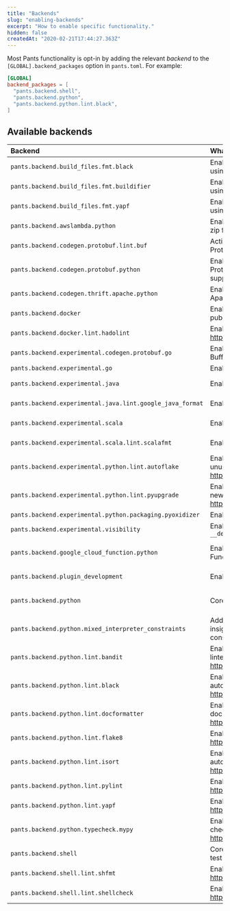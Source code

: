 ```yaml
---
title: "Backends"
slug: "enabling-backends"
excerpt: "How to enable specific functionality."
hidden: false
createdAt: "2020-02-21T17:44:27.363Z"
---
```

Most Pants functionality is opt-in by adding the relevant _backend_ to the `[GLOBAL].backend_packages` option in `pants.toml`. For example:

```toml pants.toml
[GLOBAL]
backend_packages = [
  "pants.backend.shell",
  "pants.backend.python",
  "pants.backend.python.lint.black",
]
```

Available backends
------------------

| Backend                                                   | What it does                                                                                       | Docs                                                              |
|:----------------------------------------------------------|:---------------------------------------------------------------------------------------------------|:------------------------------------------------------------------|
| `pants.backend.build_files.fmt.black`                     | Enables autoformatting `BUILD` files using `black`.                                                |                                                                   |
| `pants.backend.build_files.fmt.buildifier`                | Enables autoformatting `BUILD` files using `buildifier`.                                           |                                                                   |
| `pants.backend.build_files.fmt.yapf`                      | Enables autoformatting `BUILD` files using `yapf`.                                                 |                                                                   |
| `pants.backend.awslambda.python`                          | Enables generating an AWS Lambda zip file from Python code.                                        | [AWS Lambda](doc:awslambda-python)                                |
| `pants.backend.codegen.protobuf.lint.buf`                 | Activate the Buf formatter and linter for Protocol Buffers.                                        | [Protobuf](doc:protobuf-python)                                   |
| `pants.backend.codegen.protobuf.python`                   | Enables generating Python from Protocol Buffers. Includes gRPC support.                            | [Protobuf and gRPC](doc:protobuf-python)                          |
| `pants.backend.codegen.thrift.apache.python`              | Enables generating Python from Apache Thrift.                                                      | [Thrift](doc:thrift-python)                                       |
| `pants.backend.docker`                                    | Enables building, running, and publishing Docker images.                                           | [Docker overview](doc:docker)                                     |
| `pants.backend.docker.lint.hadolint`                      | Enables Hadolint, a Docker linter: <https://github.com/hadolint/hadolint>                          | [Docker overview](doc:docker)                                     |
| `pants.backend.experimental.codegen.protobuf.go`          | Enables generating Go from Protocol Buffers.                                                       |                                                                   |
| `pants.backend.experimental.go`                           | Enables Go support.                                                                                | [Go overview](doc:go)                                             |
| `pants.backend.experimental.java`                         | Enables core Java support.                                                                         | [Java & Scala overview](doc:jvm-overview)                         |
| `pants.backend.experimental.java.lint.google_java_format` | Enables Google Java Format.                                                                        | [Java & Scala overview](doc:jvm-overview)                         |
| `pants.backend.experimental.scala`                        | Enables core Scala support.                                                                        | [Java & Scala overview](doc:jvm-overview)                         |
| `pants.backend.experimental.scala.lint.scalafmt`          | Enables the Scalafmt formatter.                                                                    | [Java & Scala overview](doc:jvm-overview)                         |
| `pants.backend.experimental.python.lint.autoflake`        | Enables Autoflake, which removes unused Python imports: <https://pypi.org/project/autoflake/>      | [Linters and formatters](doc:python-linters-and-formatters)       |
| `pants.backend.experimental.python.lint.pyupgrade`        | Enables Pyupgrade, which upgrades to new Python syntax: <https://pypi.org/project/pyupgrade/>      | [Linters and formatters](doc:python-linters-and-formatters)       |
| `pants.backend.experimental.python.packaging.pyoxidizer`  | Enables `pyoxidizer_binary` target.                                                                | [PyOxidizer](doc:pyoxidizer)                                      |
| `pants.backend.experimental.visibility`                   | Enables `__dependencies_rules__` and `__dependents_rules__`                                        | [Visibility](doc:targets#visibility)                              |
| `pants.backend.google_cloud_function.python`              | Enables generating a Google Cloud Function from Python code.                                       | [Google Cloud Function](doc:google-cloud-function-python)         |
| `pants.backend.plugin_development`                        | Enables `pants_requirements` target.                                                               | [Plugins overview](doc:plugins-overview)                          |
| `pants.backend.python`                                    | Core Python support.                                                                               | [Enabling Python support](doc:python-backend)                     |
| `pants.backend.python.mixed_interpreter_constraints`      | Adds the `py-constraints` goal for insights on Python interpreter constraints.                     | [Interpreter compatibility](doc:python-interpreter-compatibility) |
| `pants.backend.python.lint.bandit`                        | Enables Bandit, the Python security linter: <https://bandit.readthedocs.io/en/latest/>.            | [Linters and formatters](doc:python-linters-and-formatters)       |
| `pants.backend.python.lint.black`                         | Enables Black, the Python autoformatter: <https://black.readthedocs.io/en/stable/>.                | [Linters and formatters](doc:python-linters-and-formatters)       |
| `pants.backend.python.lint.docformatter`                  | Enables Docformatter, the Python docstring autoformatter: <https://github.com/myint/docformatter>. | [Linters and formatters](doc:python-linters-and-formatters)       |
| `pants.backend.python.lint.flake8`                        | Enables Flake8, the Python linter: <https://flake8.pycqa.org/en/latest/>.                          | [Linters and formatters](doc:python-linters-and-formatters)       |
| `pants.backend.python.lint.isort`                         | Enables isort, the Python import autoformatter: <https://timothycrosley.github.io/isort/>.         | [Linters and formatters](doc:python-linters-and-formatters)       |
| `pants.backend.python.lint.pylint`                        | Enables Pylint, the Python linter: <https://www.pylint.org>                                        | [Linters and formatters](doc:python-linters-and-formatters)       |
| `pants.backend.python.lint.yapf`                          | Enables Yapf, the Python formatter: <https://pypi.org/project/yapf/>                               | [Linters and formatters](doc:python-linters-and-formatters)       |
| `pants.backend.python.typecheck.mypy`                     | Enables MyPy, the Python type checker: <https://mypy.readthedocs.io/en/stable/>.                   | [typecheck](doc:python-check-goal)                            |
| `pants.backend.shell`                                     | Core Shell support, including shUnit2 test runner.                                                 | [Shell overview](doc:shell)                                       |
| `pants.backend.shell.lint.shfmt`                          | Enables shfmt, a Shell autoformatter: <https://github.com/mvdan/sh>.                               | [Shell overview](doc:shell)                                       |
| `pants.backend.shell.lint.shellcheck`                     | Enables Shellcheck, a Shell linter: <https://www.shellcheck.net/>.                                 | [Shell overview](doc:shell)                                       |
